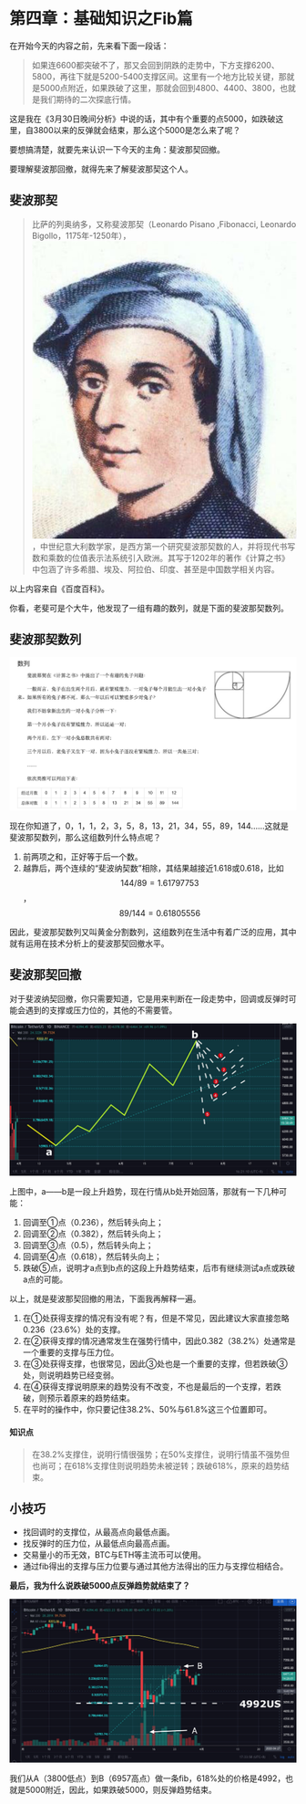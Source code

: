 # 第四章：基础知识之Fib篇

在开始今天的内容之前，先来看下面一段话：

> 如果连6600都突破不了，那又会回到阴跌的走势中，下方支撑6200、5800，再往下就是5200-5400支撑区间。这里有一个地方比较关键，那就是5000点附近，如果跌破了这里，那就会回到4800、4400、3800，也就是我们期待的二次探底行情。

这是我在《3月30日晚间分析》中说的话，其中有个重要的点5000，如跌破这里，自3800以来的反弹就会结束，那么这个5000是怎么来了呢？

要想搞清楚，就要先来认识一下今天的主角：斐波那契回撤。

要理解斐波那回撤，就得先来了解斐波那契这个人。

## 斐波那契

> 比萨的列奥纳多，又称斐波那契（Leonardo Pisano ,Fibonacci, Leonardo Bigollo，1175年-1250年），![](.gitbook/assets/xnip2020-03-31_15-28-46.jpg)，中世纪意大利数学家，是西方第一个研究斐波那契数的人，并将现代书写数和乘数的位值表示法系统引入欧洲。其写于1202年的著作《计算之书》中包涵了许多希腊、埃及、阿拉伯、印度、甚至是中国数学相关内容。

以上内容来自《百度百科》。

你看，老斐可是个大牛，他发现了一组有趣的数列，就是下面的斐波那契数列。

## 斐波那契数列

![&#x6590;&#x6CE2;&#x90A3;&#x5951;&#x6570;&#x5217;&#xFF0C;&#x56FE;&#x7247;&#x6765;&#x81EA;&#x300A;&#x767E;&#x5EA6;&#x767E;&#x79D1;&#x300B;](.gitbook/assets/xnip2020-03-31_15-27-38.jpg)

现在你知道了，0，1，1，2，3，5，8，13，21，34，55，89，144……这就是斐波那契数列，那么这组数列什么特点呢？

1. 前两项之和，正好等于后一个数。
2. 越靠后，两个连续的“斐波纳契数”相除，其结果越接近1.618或0.618，比如 $$144/89=1.61797753$$ ， $$89/144=0.61805556$$ 

因此，斐波那契数列又叫黄金分割数列，这组数列在生活中有着广泛的应用，其中就有运用在技术分析上的斐波那契回撤水平。

## 斐波那契回撤

对于斐波纳契回撤，你只需要知道，它是用来判断在一段走势中，回调或反弹时可能会遇到的支撑或压力位的，其他的不需要管。

![&#x7528;&#x6590;&#x6CE2;&#x90A3;&#x5951;&#x56DE;&#x64A4;&#x9884;&#x6D4B;&#x652F;&#x6491;&#x4F4D;](.gitbook/assets/xnip2020-03-31_16-21-22.jpeg)

上图中，a——b是一段上升趋势，现在行情从b处开始回落，那就有一下几种可能：

1. 回调至①点（0.236），然后转头向上；
2. 回调至②点（0.382），然后转头向上；
3. 回调至③点（0.5），然后转头向上；
4. 回调至④点（0.618），然后转头向上；
5. 跌破⑤点，说明才a点到b点的这段上升趋势结束，后市有继续测试a点或跌破a点的可能。

以上，就是斐波那契回撤的用法，下面我再解释一遍。

1. 在①处获得支撑的情况有没有呢？有，但是不常见，因此建议大家直接忽略0.236（23.6%）处的支撑。
2. 在②获得支撑的情况通常发生在强势行情中，因此0.382（38.2%）处通常是一个重要的支撑与压力位。
3. 在③处获得支撑，也很常见，因此③处也是一个重要的支撑，但若跌破③处，则说明趋势已经变弱。
4. 在④获得支撑说明原来的趋势没有不改变，不也是最后的一个支撑，若跌破，则预示着原来的趋势结束。
5. 在平时的操作中，你只要记住38.2%、50%与61.8%这三个位置即可。

#### 知识点

> 在38.2%支撑住，说明行情很强势；在50%支撑住，说明行情虽不强势但也尚可；在618%支撑住则说明趋势未被逆转；跌破618%，原来的趋势结束。

## 小技巧

* 找回调时的支撑位，从最高点向最低点画。
* 找反弹时的压力位，从最低点向最高点画。
* 交易量小的币无效，BTC与ETH等主流币可以使用。
* 通过fib得出的支撑与压力位要与通过其他方法得出的压力与支撑位相结合。

**最后，我为什么说跌破5000点反弹趋势就结束了？**

![](.gitbook/assets/xnip2020-03-31_17-34-09.jpeg)

我们从A（3800低点）到B（6957高点）做一条fib，618%处的价格是4992，也就是5000附近，因此，如果跌破5000，则反弹趋势结束。

